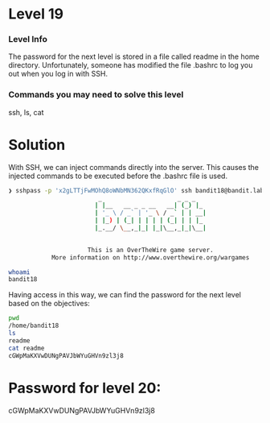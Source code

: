 # Level 19

### Level Info

The password for the next level is stored in a file called readme in the home directory. Unfortunately, someone has modified the file .bashrc to log you out when you log in with SSH.

### Commands you may need to solve this level

ssh, ls, cat

# Solution

With SSH, we can inject commands directly into the server. This causes the injected commands to be executed before the .bashrc file is used.

```sh
❯ sshpass -p 'x2gLTTjFwMOhQ8oWNbMN362QKxfRqGlO' ssh bandit18@bandit.labs.overthewire.org -p 2220 bash
                         _                     _ _ _   
                        | |__   __ _ _ __   __| (_) |_ 
                        | '_ \ / _` | '_ \ / _` | | __|
                        | |_) | (_| | | | | (_| | | |_ 
                        |_.__/ \__,_|_| |_|\__,_|_|\__|
                                                       

                      This is an OverTheWire game server. 
            More information on http://www.overthewire.org/wargames

whoami
bandit18
```

Having access in this way, we can find the password for the next level based on the objectives:

```sh
pwd
/home/bandit18
ls
readme
cat readme
cGWpMaKXVwDUNgPAVJbWYuGHVn9zl3j8
```

# Password for level 20:

cGWpMaKXVwDUNgPAVJbWYuGHVn9zl3j8

